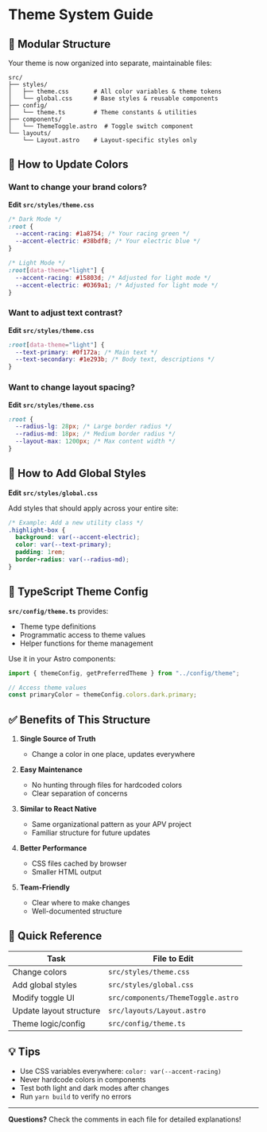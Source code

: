# Theme System Guide

## 📁 Modular Structure

Your theme is now organized into separate, maintainable files:

```
src/
├── styles/
│   ├── theme.css       # All color variables & theme tokens
│   └── global.css      # Base styles & reusable components
├── config/
│   └── theme.ts        # Theme constants & utilities
├── components/
│   └── ThemeToggle.astro  # Toggle switch component
└── layouts/
    └── Layout.astro    # Layout-specific styles only
```

## 🎨 How to Update Colors

### Want to change your brand colors?

**Edit `src/styles/theme.css`**

```css
/* Dark Mode */
:root {
  --accent-racing: #1a8754; /* Your racing green */
  --accent-electric: #38bdf8; /* Your electric blue */
}

/* Light Mode */
:root[data-theme="light"] {
  --accent-racing: #15803d; /* Adjusted for light mode */
  --accent-electric: #0369a1; /* Adjusted for light mode */
}
```

### Want to adjust text contrast?

**Edit `src/styles/theme.css`**

```css
:root[data-theme="light"] {
  --text-primary: #0f172a; /* Main text */
  --text-secondary: #1e293b; /* Body text, descriptions */
}
```

### Want to change layout spacing?

**Edit `src/styles/theme.css`**

```css
:root {
  --radius-lg: 28px; /* Large border radius */
  --radius-md: 18px; /* Medium border radius */
  --layout-max: 1200px; /* Max content width */
}
```

## 🔧 How to Add Global Styles

**Edit `src/styles/global.css`**

Add styles that should apply across your entire site:

```css
/* Example: Add a new utility class */
.highlight-box {
  background: var(--accent-electric);
  color: var(--text-primary);
  padding: 1rem;
  border-radius: var(--radius-md);
}
```

## 📝 TypeScript Theme Config

**`src/config/theme.ts`** provides:

- Theme type definitions
- Programmatic access to theme values
- Helper functions for theme management

Use it in your Astro components:

```typescript
import { themeConfig, getPreferredTheme } from "../config/theme";

// Access theme values
const primaryColor = themeConfig.colors.dark.primary;
```

## ✅ Benefits of This Structure

1. **Single Source of Truth**

   - Change a color in one place, updates everywhere

2. **Easy Maintenance**

   - No hunting through files for hardcoded colors
   - Clear separation of concerns

3. **Similar to React Native**

   - Same organizational pattern as your APV project
   - Familiar structure for future updates

4. **Better Performance**

   - CSS files cached by browser
   - Smaller HTML output

5. **Team-Friendly**
   - Clear where to make changes
   - Well-documented structure

## 🚀 Quick Reference

| Task                    | File to Edit                       |
| ----------------------- | ---------------------------------- |
| Change colors           | `src/styles/theme.css`             |
| Add global styles       | `src/styles/global.css`            |
| Modify toggle UI        | `src/components/ThemeToggle.astro` |
| Update layout structure | `src/layouts/Layout.astro`         |
| Theme logic/config      | `src/config/theme.ts`              |

## 💡 Tips

- Use CSS variables everywhere: `color: var(--accent-racing)`
- Never hardcode colors in components
- Test both light and dark modes after changes
- Run `yarn build` to verify no errors

---

**Questions?** Check the comments in each file for detailed explanations!
